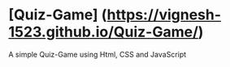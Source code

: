 # [Quiz-Game] (https://vignesh-1523.github.io/Quiz-Game/)
A simple Quiz-Game using Html, CSS and JavaScript
